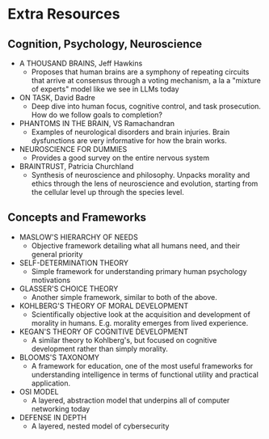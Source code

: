 # Extra Resources

## Cognition, Psychology, Neuroscience

- A THOUSAND BRAINS, Jeff Hawkins
  - Proposes that human brains are a symphony of repeating circuits that arrive at consensus through a voting mechanism, a la a "mixture of experts" model like we see in LLMs today
- ON TASK, David Badre
  - Deep dive into human focus, cognitive control, and task prosecution. How do we follow goals to completion?
- PHANTOMS IN THE BRAIN, VS Ramachandran
  - Examples of neurological disorders and brain injuries. Brain dysfunctions are very informative for how the brain works.
- NEUROSCIENCE FOR DUMMIES
  - Provides a good survey on the entire nervous system
- BRAINTRUST, Patricia Churchland
  - Synthesis of neuroscience and philosophy. Unpacks morality and ethics through the lens of neuroscience and evolution, starting from the cellular level up through the species level.

## Concepts and Frameworks

- MASLOW'S HIERARCHY OF NEEDS
  - Objective framework detailing what all humans need, and their general priority
- SELF-DETERMINATION THEORY
  - Simple framework for understanding primary human psychology motivations
- GLASSER'S CHOICE THEORY
  - Another simple framework, similar to both of the above.
- KOHLBERG'S THEORY OF MORAL DEVELOPMENT
  - Scientifically objective look at the acquisition and development of morality in humans. E.g. morality emerges from lived experience.
- KEGAN'S THEORY OF COGNITIVE DEVELOPMENT
  - A similar theory to Kohlberg's, but focused on cognitive development rather than simply morality.
- BLOOMS'S TAXONOMY
  - A framework for education, one of the most useful frameworks for understanding intelligence in terms of functional utility and practical application.
- OSI MODEL
  - A layered, abstraction model that underpins all of computer networking today
- DEFENSE IN DEPTH
  - A layered, nested model of cybersecurity  
